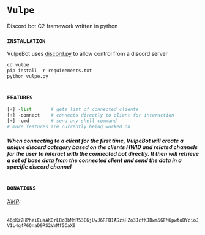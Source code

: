 # `Vulpe` 
Discord bot C2 framework written in python
### `INSTALLATION`
VulpeBot uses [discord.py](https://discordpy.readthedocs.io/en/stable/) to allow control from a discord server
```python
cd vulpe
pip install -r requirements.txt
python vulpe.py
```
#
### `FEATURES`
```python
[+] -list       # gets list of connected clients
[+] -connect    # connects directly to client for interaction
[+] -cmd        # send any shell command
# more features are currently being worked on
```
##### When connecting to a client for the first time, VulpeBot will create a unique discord category based on the clients HWID and related channels for the user to interact with the connected bot directly. It then will retrieve a set of base data from the connected client and send the data in a specific discord channel 
#
### `DONATIONS`
###### [XMR](https://www.getmonero.org/):
`
46pKz2HPheiEuaAKDrL8c8bMnR53C6jUwJ6RFB1ASzsHZo3JcfKJBwm5GFM6pwtoBYcioJV1L4g4P6QnaD9RS2VmMf5CaX9
`

